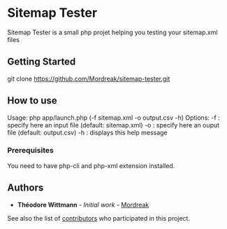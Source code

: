 # Sitemap Tester

Sitemap Tester is a small php projet helping you testing your sitemap.xml files

## Getting Started

git clone https://github.com/Mordreak/sitemap-tester.git

## How to use

Usage: php app/launch.php (-f sitemap.xml -o output.csv -h)
Options:
-f : specify here an input file (default: sitemap.xml)
-o : specify here an ouput file (default: output.csv)
-h : displays this help message

### Prerequisites

You need to have php-cli and php-xml extension installed.

## Authors

* **Théodore Wittmann** - *Initial work* - [Mordreak](https://github.com/Mordreak)

See also the list of [contributors](https://github.com/Mordreak/sitemap-tester/contributors) who participated in this project.